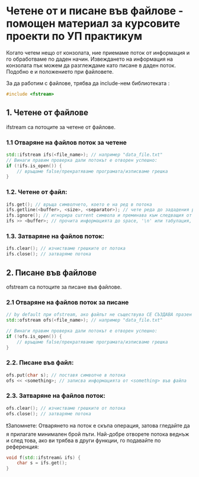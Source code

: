# Четене от и писане във файлове - помощен материал за курсовите проекти по УП практикум

Когато четем нещо от конзолата, ние приемаме поток от информация и го обработваме по даден начин. 
Извеждането на информация на конзолата пък можем да разглеждаме като писане в даден поток. Подобно е и положението при файловете.

За да работим с файлове, трябва да include-нем библиотеката <fstream>:
```c++
#include <fstream>
```

## 1. Четене от файлове

ifstream са потоците за четене от файлове.

### 1.1 Отваряне на файлов поток за четене
```c++
std::ifstream ifs(<file_name>); // например "data_file.txt"
// Винаги правим проверка дали потокът е отворен успешно:
if (!ifs.is_open()) {
    // връщаме false/прекратяваме програмата/изписваме грешка
}
```

### 1.2. Четене от файл:
```c++
ifs.get(); // връща символчето, което е на ред в потока
ifs.getline(<buffer>, <size>, <separator>); // чете реда до зададения разделител и поставя прочетената информация в подадения буфер (по default сепаратора е '\n')
ifs.ignore(); // игнорира current символа и преминава към следващия от потока
ifs >> <buffer>; // прочита информацията до space, '\n' или табулация, и я поставя в дадения буфер 
```

### 1.3. Затваряне на файлов поток:
```c++
ifs.clear(); // изчистваме грешките от потока
ifs.close(); // затваряме потока
```

## 2. Писане във файлове

ofstream са потоците за писане във файлове.

### 2.1 Отваряне на файлов поток за писане
```c++
// by default при ofstream, ако файлът не съществува СЕ СЪЗДАВА празен такъв
std::ofstream ofs(<file_name>); // например "data_file.txt"

// Винаги правим проверка дали потокът е отворен успешно:
if (!ofs.is_open()) {
    // връщаме false/прекратяваме програмата/изписваме грешка
}
```

### 2.2. Писане във файл:
```c++
ofs.put(char s); // поставя символче в потока
ofs << <something>; // записва информацията от <something> във файла 
```

### 2.3. Затваряне на файлов поток:
```c++
ofs.clear(); // изчистваме грешките от потока
ofs.close(); // затваряме потока
```

:exclamation:Запомнете: Отварянето на поток е скъпа операция, затова гледайте да я прилагате минимален брой пъти. Най-добре отворете потока веднъж и след това, ако ви трябва в други функции, го подавайте по референция:
```c++
void f(std::ifstream& ifs) {
    char s = ifs.get();
}
```
